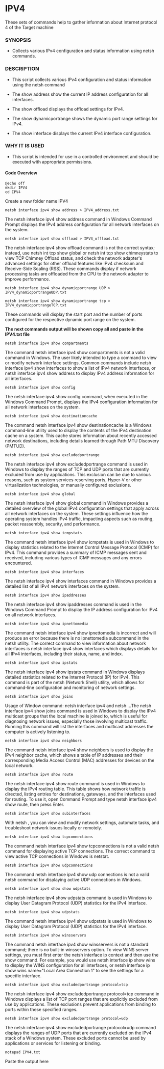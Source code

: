 # IPV4

These sets of commands help to gather information about Internet protocol 4 of the Target machine

### SYNOPSIS

- Collects various IPv4 configuration and status information using netsh commands.

### DESCRIPTION

- This script collects various IPv4 configuration and status information using the netsh command

- The show address show the current IP address configuration for all interfaces.

- The show offload displays the offload settings for IPv4.

- The show dynamicportrange shows the dynamic port range settings for IPv4.

- The show interface displays the current IPv4 interface configuration.

### WHY IT IS USED

- This script is intended for use in a controlled environment and should be
executed with appropriate permissions.

#### Code Overview

    @echo off
    mkdir IPV4
    cd IPV4

Create a new folder name IPV4

    netsh interface ipv4 show address > IPV4_address.txt

The netsh interface ipv4 show address command in Windows Command Prompt displays the IPv4 address configuration for all network interfaces on the system.

    netsh interface ipv4 show offload > IPV4_offload.txt

The netsh interface ipv4 show offload command is not the correct syntax; instead, use netsh int tcp show global or netsh int tcp show chimneystats to view TCP Chimney Offload status, and check the network adapter's advanced settings for other offload features like IPv4 checksum and Receive-Side Scaling (RSS). These commands display if network processing tasks are offloaded from the CPU to the network adapter to improve performance. 

    netsh interface ipv4 show dynamicportrange UDP > IPV4_dynamicportrangeUDP.txt

    netsh interface ipv4 show dynamicportrange tcp > IPV4_dynamicportrangeTCP.txt

These commands will display the start port and the number of ports configured for the respective dynamic port range on the system.

**The next commands output will be shown copy all and paste in the IPV4.txt file**

    netsh interface ipv4 show compartments

The command netsh interface ipv4 show compartments is not a valid command in Windows. The user likely intended to type a command to view or modify network interface settings. Common commands include netsh interface ipv4 show interfaces to show a list of IPv4 network interfaces, or netsh interface ipv4 show address to display IPv4 address information for all interfaces. 

    netsh interface ipv4 show config

The netsh interface ipv4 show config command, when executed in the Windows Command Prompt, displays the IPv4 configuration information for all network interfaces on the system.

    netsh interface ipv4 show destinationcache

The command netsh interface ipv4 show destinationcache is a Windows command-line utility used to display the contents of the IPv4 destination cache on a system. This cache stores information about recently accessed network destinations, including details learned through Path MTU Discovery (PMTUD).

    netsh interface ipv4 show excludedportrange

The netsh interface ipv4 show excludedportrange command is used in Windows to display the ranges of TCP and UDP ports that are currently excluded from use by applications. This exclusion can be due to various reasons, such as system services reserving ports, Hyper-V or other virtualization technologies, or manually configured exclusions.

    netsh interface ipv4 show global 

The netsh interface ipv4 show global command in Windows provides a detailed overview of the global IPv4 configuration settings that apply across all network interfaces on the system. These settings influence how the operating system handles IPv4 traffic, impacting aspects such as routing, packet reassembly, security, and performance.

    netsh interface ipv4 show icmpstats

The command netsh interface ipv4 show icmpstats is used in Windows to display statistics related to the Internet Control Message Protocol (ICMP) for IPv4. This command provides a summary of ICMP messages sent and received, including various types of ICMP messages and any errors encountered.

    netsh interface ipv4 show interfaces

The netsh interface ipv4 show interfaces command in Windows provides a detailed list of all IPv4 network interfaces on the system.

    netsh interface ipv4 show ipaddresses

The netsh interface ipv4 show ipaddresses command is used in the Windows Command Prompt to display the IP address configuration for IPv4 on all network interfaces.

    netsh interface ipv4 show ipnettomedia

The command netsh interface ipv4 show ipnettomedia is incorrect and will produce an error because there is no ipnettomedia subcommand in the netsh utility. The correct command to view information about network interfaces is netsh interface ipv4 show interfaces which displays details for all IPv4 interfaces, including their status, name, and index.

    netsh interface ipv4 show ipstats

The netsh interface ipv4 show ipstats command in Windows displays detailed statistics related to the Internet Protocol (IP) for IPv4. This command is part of the netsh (Network Shell) utility, which allows for command-line configuration and monitoring of network settings.

    netsh interface ipv4 show joins

Usage of Window command: netsh interface ipv4 and netsh ...The netsh interface ipv4 show joins command is used in Windows to display the IPv4 multicast groups that the local machine is joined to, which is useful for diagnosing network issues, especially those involving multicast traffic. Running this command will list the interfaces and multicast addresses the computer is actively listening to.  

    netsh interface ipv4 show neighbors

The command netsh interface ipv4 show neighbors is used to display the IPv4 neighbor cache, which shows a table of IP addresses and their corresponding Media Access Control (MAC) addresses for devices on the local network.

    netsh interface ipv4 show route

The netsh interface ipv4 show route command is used in Windows to display the IPv4 routing table. This table shows how network traffic is directed, listing entries for destinations, gateways, and the interfaces used for routing. To use it, open Command Prompt and type netsh interface ipv4 show route, then press Enter.  

    netsh interface ipv4 show subinterfaces

With netsh , you can view and modify network settings, automate tasks, and troubleshoot network issues locally or remotely.

    netsh interface ipv4 show tcpconnections

The command netsh interface ipv4 show tcpconnections is not a valid netsh command for displaying active TCP connections. The correct command to view active TCP connections in Windows is netstat.

    netsh interface ipv4 show udpconnections

The command netsh interface ipv4 show udp connections is not a valid netsh command for displaying active UDP connections in Windows.

    netsh interface ipv4 show show udpstats

The netsh interface ipv4 show udpstats command is used in Windows to display User Datagram Protocol (UDP) statistics for the IPv4 interface.

    netsh interface ipv4 show udpstats  

The command netsh interface ipv4 show udpstats is used in Windows to display User Datagram Protocol (UDP) statistics for the IPv4 interface.

    netsh interface ipv4 show winsservers  

The command netsh interface ipv4 show winsservers is not a standard command; there is no built-in winsservers option. To view WINS server settings, you must first enter the netsh interface ip context and then use the show command. For example, you would use netsh interface ip show wins to display the WINS configuration for all interfaces, or netsh interface ip show wins name="Local Area Connection 1" to see the settings for a specific interface. 

    netsh interface ipv4 show excludedportrange protocol=tcp

The netsh interface ipv4 show excludedportrange protocol=tcp command in Windows displays a list of TCP port ranges that are explicitly excluded from use by applications. These exclusions prevent applications from binding to ports within these specified ranges.

    netsh interface ipv4 show excludedportrange protocol=udp

The netsh interface ipv4 show excludedportrange protocol=udp command displays the ranges of UDP ports that are currently excluded on the IPv4 stack of a Windows system. These excluded ports cannot be used by applications or services for listening or binding.

    notepad IPV4.txt

Paste the output here
